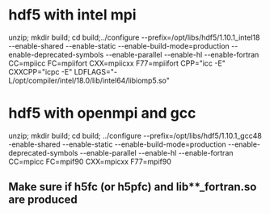 # hdf5 with intel mpi
unzip; mkdir build; cd build;../configure --prefix=/opt/libs/hdf5/1.10.1_intel18  --enable-shared --enable-static --enable-build-mode=production --enable-deprecated-symbols --enable-parallel --enable-hl --enable-fortran CC=mpiicc FC=mpiifort CXX=mpiicxx F77=mpiifort CPP="icc -E" CXXCPP="icpc -E" LDFLAGS="-L/opt/compiler/intel/18.0/lib/intel64/libiomp5.so"

# hdf5 with openmpi and gcc
unzip; mkdir build; cd build; ../configure --prefix=/opt/libs/hdf5/1.10.1_gcc48  -enable-shared --enable-static --enable-build-mode=production --enable-deprecated-symbols --enable-parallel --enable-hl --enable-fortran CC=mpicc FC=mpif90 CXX=mpicxx F77=mpif90

## Make sure if h5fc (or h5pfc) and lib**_fortran.so are produced

